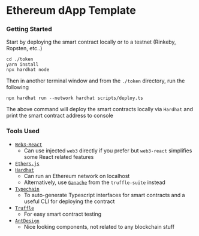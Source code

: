 # Ethereum dApp Template

### Getting Started

Start by deploying the smart contract locally or to a testnet (Rinkeby, Ropsten, etc..)

```
cd ./token
yarn install
npx hardhat node
```

Then in another terminal window and from the `./token` directory, run the following

```
npx hardhat run --network hardhat scripts/deploy.ts
```

The above command will deploy the smart contracts locally via `Hardhat` and print the smart contract address to console



### Tools Used

* [`Web3-React`](https://github.com/NoahZinsmeister/web3-react)
    * Can use injected `web3` directly if you prefer but `web3-react` simplifies some React related features
* [`Ethers.js`](#)
* [`Hardhat`](#)
    * Can run an Ethereum network on localhost
    * Alternatively, use [`Ganache`](https://www.trufflesuite.com/ganache) from the `truffle-suite` instead
* [`Typechain`](#)
    * To auto-generate Typescript interfaces for smart contracts and a useful CLI for deploying the contract
* [`Truffle`](#)
    * For easy smart contract testing
* [`AntDesign`](#)
    * Nice looking components, not related to any blockchain stuff
